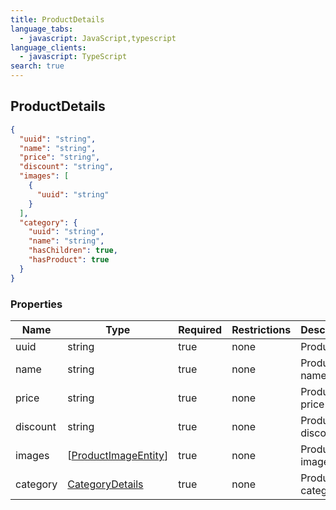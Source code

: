 ```yaml
---
title: ProductDetails
language_tabs:
  - javascript: JavaScript,typescript
language_clients:
  - javascript: TypeScript
search: true
---
```


<h2 id="tocS_ProductDetails">ProductDetails</h2>

<!-- backwards compatibility -->
<a id="schemaproductdetails"></a>
<a id="schema_ProductDetails"></a>
<a id="tocSproductdetails"></a>
<a id="tocsproductdetails"></a>

```json
{
  "uuid": "string",
  "name": "string",
  "price": "string",
  "discount": "string",
  "images": [
    {
      "uuid": "string"
    }
  ],
  "category": {
    "uuid": "string",
    "name": "string",
    "hasChildren": true,
    "hasProduct": true
  }
}

```

### Properties

|Name|Type|Required|Restrictions|Description|
|---|---|---|---|---|
|uuid|string|true|none|Product id|
|name|string|true|none|Product name|
|price|string|true|none|Product price|
|discount|string|true|none|Product discount|
|images|[[ProductImageEntity](../models/[ProductImageEntity.md)]|true|none|Product images|
|category|[CategoryDetails](../models/CategoryDetails.md)|true|none|Product category|

